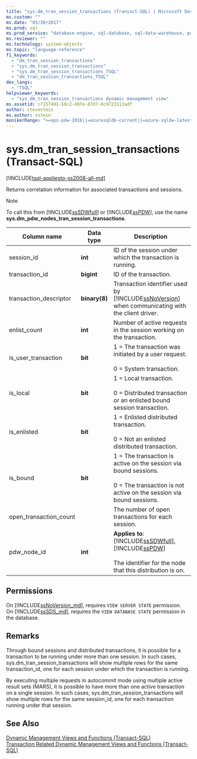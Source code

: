 ```yaml
---
title: "sys.dm_tran_session_transactions (Transact-SQL) | Microsoft Docs"
ms.custom: ""
ms.date: "03/30/2017"
ms.prod: sql
ms.prod_service: "database-engine, sql-database, sql-data-warehouse, pdw"
ms.reviewer: ""
ms.technology: system-objects
ms.topic: "language-reference"
f1_keywords: 
  - "dm_tran_session_transactions"
  - "sys.dm_tran_session_transactions"
  - "sys.dm_tran_session_transactions_TSQL"
  - "dm_tran_session_transactions_TSQL"
dev_langs: 
  - "TSQL"
helpviewer_keywords: 
  - "sys.dm_tran_session_transactions dynamic management view"
ms.assetid: c7157491-58c2-49fe-87d7-0c9723113adf
author: stevestein
ms.author: sstein
monikerRange: ">=aps-pdw-2016||=azuresqldb-current||=azure-sqldw-latest||>=sql-server-2016||=sqlallproducts-allversions||>=sql-server-linux-2017||=azuresqldb-mi-current"
---
```

# sys.dm_tran_session_transactions (Transact-SQL)
[!INCLUDE[tsql-appliesto-ss2008-all-md](../../includes/tsql-appliesto-ss2008-all-md.md)]

  Returns correlation information for associated transactions and sessions.  
  
> [!NOTE]  
>  To call this from [!INCLUDE[ssSDWfull](../../includes/sssdwfull-md.md)] or [!INCLUDE[ssPDW](../../includes/sspdw-md.md)], use the name **sys.dm_pdw_nodes_tran_session_transactions**.  
  
|Column name|Data type|Description|  
|-----------------|---------------|-----------------|  
|session_id|**int**|ID of the session under which the transaction is running.|  
|transaction_id|**bigint**|ID of the transaction.|  
|transaction_descriptor|**binary(8)**|Transaction identifier used by [!INCLUDE[ssNoVersion](../../includes/ssnoversion-md.md)] when communicating with the client driver.|  
|enlist_count|**int**|Number of active requests in the session working on the transaction.|  
|is_user_transaction|**bit**|1 = The transaction was initiated by a user request.<br /><br /> 0 = System transaction.|  
|is_local|**bit**|1 = Local transaction.<br /><br /> 0 = Distributed transaction or an enlisted bound session transaction.|  
|is_enlisted|**bit**|1 = Enlisted distributed transaction.<br /><br /> 0 = Not an enlisted distributed transaction.|  
|is_bound|**bit**|1 = The transaction is active on the session via bound sessions.<br /><br /> 0 = The transaction is not active on the session via bound sessions.|  
|open_transaction_count||The number of open transactions for each session.|  
|pdw_node_id|**int**|**Applies to**: [!INCLUDE[ssSDWfull](../../includes/sssdwfull-md.md)], [!INCLUDE[ssPDW](../../includes/sspdw-md.md)]<br /><br /> The identifier for the node that this distribution is on.|  
  
## Permissions

On [!INCLUDE[ssNoVersion_md](../../includes/ssnoversion-md.md)], requires `VIEW SERVER STATE` permission.   
On [!INCLUDE[ssSDS_md](../../includes/sssds-md.md)], requires the `VIEW DATABASE STATE` permission in the database.   

## Remarks  
 Through bound sessions and distributed transactions, it is possible for a transaction to be running under more than one session. In such cases, sys.dm_tran_session_transactions will show multiple rows for the same transaction_id, one for each session under which the transaction is running.  
  
 By executing multiple requests in autocommit mode using multiple active result sets (MARS), it is possible to have more than one active transaction on a single session. In such cases, sys.dm_tran_session_transactions will show multiple rows for the same session_id, one for each transaction running under that session.  
  
## See Also  
 [Dynamic Management Views and Functions &#40;Transact-SQL&#41;](~/relational-databases/system-dynamic-management-views/system-dynamic-management-views.md)   
 [Transaction Related Dynamic Management Views and Functions &#40;Transact-SQL&#41;](../../relational-databases/system-dynamic-management-views/transaction-related-dynamic-management-views-and-functions-transact-sql.md)  
  
  



